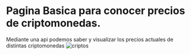 # Pagina Basica para conocer precios de criptomonedas.
Mediante una api podemos saber y visualizar los precios actuales de distintas criptomonedas
![criptos](https://github.com/NicolasAgustinRame/cryptoapp/assets/109234443/493bd7b0-7c30-42ae-8cd7-c8ae6c4736e7)
